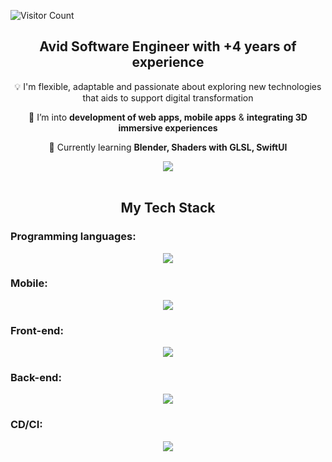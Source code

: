 ![Visitor Count](https://visitor-badge.laobi.icu/badge?page_id=MiguelG97.MiguelG97)



<h2 align="center">Avid Software Engineer with +4 years of experience</h2>
<div align="center">
 
 :bulb:  I'm flexible, adaptable and passionate about exploring new technologies that aids to support digital transformation
 
 💬 I’m into **development of web apps, mobile apps** & **integrating 3D immersive experiences**

🌱 Currently learning **Blender, Shaders with GLSL, SwiftUI**

 </div>
<div align="center"> 
  <a href="https://www.linkedin.com/in/miguelgutierrezt" target="_blank">
    <img src="https://img.shields.io/badge/LinkedIn-0077B5?style=for-the-badge&logo=linkedin&logoColor=white" target="_blank" />
  </a>
</div>

<br/>

<h2 align="center">My Tech Stack</h2>
<div align="center">
  <h3 align="left">Programming languages:</h3>
    <img src="https://skillicons.dev/icons?i=typescript,javascript,dart,swift,cs,python" />
 <h3 align="left">Mobile:</h3>
   <img src="https://skillicons.dev/icons?i=flutter,swift" />
  <h3 align="left">Front-end:</h3>
    <img src="https://skillicons.dev/icons?i=react,angular,nextjs,redux,mui,tailwind,threejs,blender,vitest" />
  <h3 align="left">Back-end:</h3>
  <img src="https://skillicons.dev/icons?i=nodejs,nestjs,net,firebase,mongodb,postgresql,prisma,graphql,jest" />
   <h3 align="left">CD/CI:</h3>
  <img src="https://skillicons.dev/icons?i=docker,aws,githubactions,github,nginx" />
</div>
